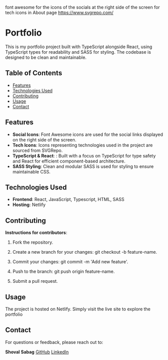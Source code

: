 font awesome for the icons of the socials at the right side of the screen
for tech icons in About page https://www.svgrepo.com/

# Portfolio

This is my portfolio project built with TypeScript alongside React, using TypeScript types for readability and SASS for styling. The codebase is designed to be clean and maintainable.

## Table of Contents
- [Features](#features)
- [Technologies Used](#technologies-used)
- [Contributing](#contributing)
- [Usage](#usage)
- [Contact](#contact)

## Features
- **Social Icons**: Font Awesome icons are used for the social links displayed on the right side of the screen.
- **Tech Icons**: Icons representing technologies used in the project are sourced from SVGRepo.
- **TypeScript & React**: : Built with a focus on TypeScript for type safety and React for efficient component-based architecture.
- **SASS Styling**: Clean and modular SASS is used for styling to ensure maintainable CSS.

## Technologies Used
- **Frontend**: React, JavaScript, Typescript, HTML, SASS
- **Hosting**: Netlify

## Contributing
**Instructions for contributors**:

1. Fork the repository.

2. Create a new branch for your changes: git checkout -b feature-name.

3. Commit your changes: git commit -m 'Add new feature'.

4. Push to the branch: git push origin feature-name.

5. Submit a pull request.

## Usage
The project is hosted on Netlify. Simply visit the live site to explore the portfolio

## Contact
For questions or feedback, please reach out to:

**Shoval Sabag**
[GitHub](https://github.com/tmanoon)
[LinkedIn](https://www.linkedin.com/in/shoval-sabag-2b2305308)